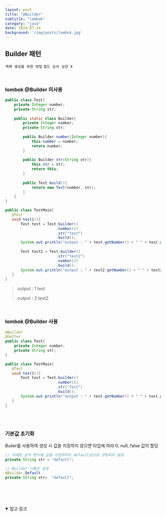 ```yaml
---
layout: post
title: "@Builder"
subtitle: "lombok"
category: "java"
date: 2024-07-24
background: '/img/posts/lombok.jpg'
---
```


## Builder 패턴

`객체 생성을 위한 방법` `필드 순서 상관 X`

<br>

### lombok @Builder 미사용

```java
public class Test{
    private Integer number;
    private String str;
    
    public static class Builder{
        private Integer number;
        private String str;
        
        public Builder number(Integer number){
            this.number = number;
            return number;
        }
        
        public Builder str(String str){
            this.str = str;
            return this;
        }
        
        public Test build(){
            return new Test(number, str);
        }
    }
}

public class TestMain{
   @Test
   void test1(){
       Test test = Test.builder()
                       .number(1)
                       .str("test")
                       .build();
       System.out.println("output : " + test.getNumber() + " " + test.getStr());
       
       Test test2 = Test.builder()
                       .str("test2")
                       .number(2)
                       .build();
       System.out.println("output : " + test2.getNumber() + " " + test2.getStr());
   }
}
```

> output : 1 test
> 
> output : 2 test2

<br>

### lombok @Builder 사용

```java
@Builder
@Getter
public class Test{
    private Integer number;
    private String str;
}

public class TestMain{
   @Test
   void test1(){
       Test test = Test.builder()
                       .number(1)
                       .str("test")
                       .build();
       System.out.println("output : " + test.getNumber() + " " + test.getStr());
   }
}
```
<br>
<br>

### 기본값 초기화

Builer를 사용하여 생성 시 값을 지정하지 않으면 타입에 따라 0, null, false 값이 할당
```java
// 아래와 같이 변수에 값을 지정하여도 default값으로 셋팅되지 않음
private String str = "default";

// Builder 디폴트 설정
@Builder.Default
private String str=  "default";

```

<br>
<br>
<br>
<br>

<details open="open">
<summary>참고 링크</summary>
<div markdown="1">
<https://velog.io/@kshired/Spring-Lombok-Builder-%EA%B8%B0%EB%B3%B8%EA%B0%92%EC%97%90-%EA%B4%80%ED%95%98%EC%97%AC>
<div>
